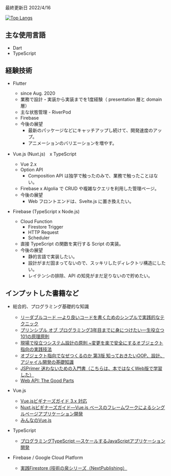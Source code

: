 <link href="style.css" rel="stylesheet"></link>
最終更新日 2022/4/16

[![Top Langs](https://github-readme-stats.vercel.app/api/top-langs/?username=Zudah228&exclude_repo=SmashHelper-Hyosma&show_icons=true&theme=radical)](https://github.com/anuraghazra/github-readme-stats)

## 主な使用言語
- Dart
- TypeScript

## 経験技術
- Flutter
  - since Aug. 2020
  - 業務で設計・実装から実装までを1度経験（ presentation 層と domain 層）
  - 主な状態管理 - RiverPod
  - Firebase
  - 今後の展望
    - 最新のパッケージなどにキャッチアップし続けて、開発速度のアップ。
    - アニメーションのバリエーションを増やす。

- Vue.js (Nuxt.js)　x TypeScript
  - Vue 2.x
  - Option API
    - Composition API は独学で触ったのみで、業務で触ったことはない。
  - Firebase x Algolia で CRUD や複雑なクエリを利用した管理ページ。
  - 今後の展望
    - Web フロントエンドは、Svelte.js に置き換えたい。

- Firebase (TypeScript x Node.js)
  - Cloud Function
    - Firestore Trigger
    - HTTP Request
    - Scheduler
  - 直接 TypeScript の関数を実行する Script の実装。
  - 今後の展望
    - 静的言語で実装したい。
    - 設計がまだ固まってないので、スッキリしたディレクトリ構造にしたい。
    - レイテンシの排除、API の知見がまだ足りないので貯めたい。

## インプットした書籍など
- 総合的、プログラミング基礎的な知識
  - [リーダブルコード ―より良いコードを書くためのシンプルで実践的なテクニック](https://www.amazon.co.jp/dp/4873115655/ref=cm_sw_em_r_mt_dp_F46MEGE6NZWD4SBD3R3Z)
  - [プリンシプル オブ プログラミング3年目までに身につけたい一生役立つ101の原理原則](https://www.amazon.co.jp/dp/4798046140/ref=cm_sw_em_r_mt_dp_ZNT5XTMDBDWR5CNXT60Z?_encoding=UTF8&psc=1)
  - [現場で役立つシステム設計の原則 ~変更を楽で安全にするオブジェクト指向の実践技法](https://www.amazon.co.jp/dp/477419087X/ref=cm_sw_em_r_mt_dp_1T8PC9E799A1W2AKDAX5?_encoding=UTF8&psc=1)
  - [オブジェクト指向でなぜつくるのか 第3版 知っておきたいOOP、設計、アジャイル開発の基礎知識](https://www.amazon.co.jp/dp/4296000187/ref=cm_sw_em_r_mt_dp_J5HBK4KEHZRQ5WH8SGJY?_encoding=UTF8&psc=1)
  - [JSPrimer 迷わないための入門書（こちらは、本ではなくWeb版で学習した）](https://jsprimer.net/)
  - [Web API: The Good Parts](https://www.amazon.co.jp/dp/4873116864/ref=cm_sw_em_r_mt_dp_PNVR1RKQ6C05W4CNNBYE?_encoding=UTF8&psc=1)

- Vue.js
  - [Vue.jsビギナーズガイド 3.x 対応](https://www.amazon.co.jp/dp/4863543328/ref=cm_sw_em_r_mt_dp_RC1FRWZDGAF6R9FKMCZ7)
  - [Nuxt.jsビギナーズガイド―Vue.js ベースのフレームワークによるシングルページアプリケーション開発](https://www.amazon.co.jp/dp/4863542569/ref=cm_sw_em_r_mt_dp_8KXY7ERPEFZWG4KS234V?_encoding=UTF8&psc=1)
  - [みんなのVue.js](https://www.amazon.co.jp/dp/4297119021/ref=cm_sw_em_r_mt_dp_5AHXMJVZTABNE6Z2TNSC)

- TypeScript
  - [プログラミングTypeScript ―スケールするJavaScriptアプリケーション開発](https://www.amazon.co.jp/dp/4873119049/ref=cm_sw_em_r_mt_dp_H1BY8PV05P2PPR4B907D?_encoding=UTF8&psc=1)

- Firebase / Google Cloud Platform
  - [実践Firestore (技術の泉シリーズ（NextPublishing）](https://www.amazon.co.jp/dp/484437852X/ref=cm_sw_em_r_mt_dp_1XM1VC6ZDEGX5PZ94RTT?_encoding=UTF8&psc=1)

